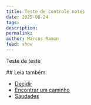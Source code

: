 ```yaml
---
title: Teste de controle notes
date: 2025-06-24
tags: 
description: 
permalink: 
author: Marcos Ramon
feed: show
---
```



Teste de teste

<div class="leia-tambem" markdown="1">
## Leia também:

- <a href="/decidir">Decidir</a>
- <a href="/encontrar-um-caminho">Encontrar um caminho</a>
- <a href="/saudades">Saudades</a>
</div>
